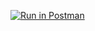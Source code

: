 [![Run in Postman](https://run.pstmn.io/button.svg)](https://app.getpostman.com/run-collection/32e115988cc548ccfa3c)